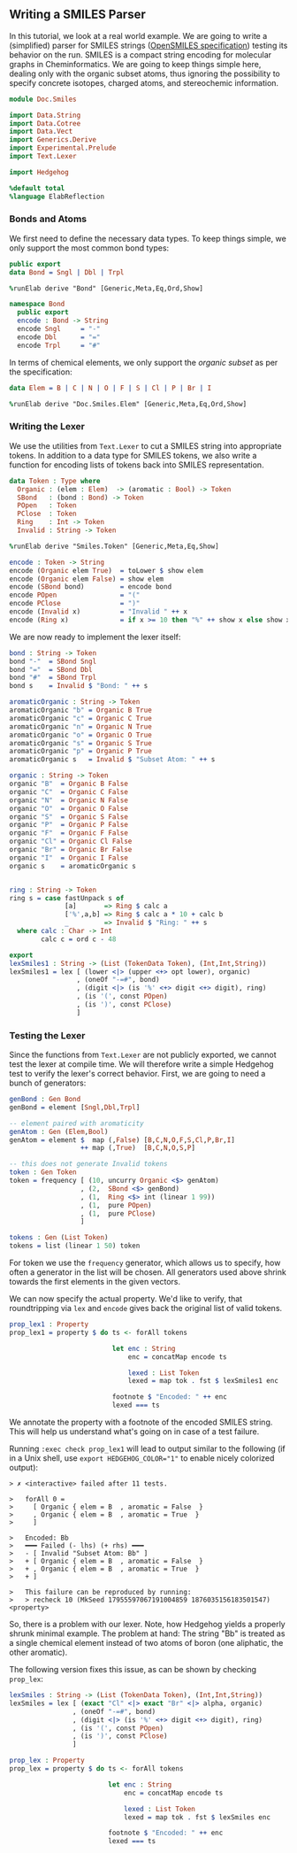 ## Writing a SMILES Parser

In this tutorial, we look at a real world example.
We are going to write a (simplified) parser for SMILES strings
([OpenSMILES specification](http://opensmiles.org/opensmiles.html))
testing its behavior on the run. SMILES is a compact string encoding
for molecular graphs in Cheminformatics. We are going to keep things
simple here, dealing only with the organic subset atoms, thus ignoring
the possibility to specify concrete isotopes, charged atoms,
and stereochemic information.

```idris
module Doc.Smiles

import Data.String
import Data.Cotree
import Data.Vect
import Generics.Derive
import Experimental.Prelude
import Text.Lexer

import Hedgehog

%default total
%language ElabReflection
```

### Bonds and Atoms

We first need to define the necessary data types.
To keep things simple, we only support the most common
bond types:

```idris
public export
data Bond = Sngl | Dbl | Trpl

%runElab derive "Bond" [Generic,Meta,Eq,Ord,Show]

namespace Bond
  public export
  encode : Bond -> String
  encode Sngl     = "-"
  encode Dbl      = "="
  encode Trpl     = "#"
```

In terms of chemical elements, we only support the *organic subset*
as per the specification:


```idris
data Elem = B | C | N | O | F | S | Cl | P | Br | I

%runElab derive "Doc.Smiles.Elem" [Generic,Meta,Eq,Ord,Show]
```

### Writing the Lexer

We use the utilities from `Text.Lexer` to cut a SMILES string into
appropriate tokens. In addition to a data type for SMILES tokens,
we also write a function for encoding lists of tokens back into
SMILES representation.

```idris
data Token : Type where
  Organic : (elem : Elem)  -> (aromatic : Bool) -> Token
  SBond   : (bond : Bond) -> Token
  POpen   : Token
  PClose  : Token
  Ring    : Int -> Token
  Invalid : String -> Token

%runElab derive "Smiles.Token" [Generic,Meta,Eq,Show]

encode : Token -> String
encode (Organic elem True)  = toLower $ show elem
encode (Organic elem False) = show elem
encode (SBond bond)         = encode bond
encode POpen                = "("
encode PClose               = ")"
encode (Invalid x)          = "Invalid " ++ x
encode (Ring x)             = if x >= 10 then "%" ++ show x else show x
```

We are now ready to implement the lexer itself:

```idris
bond : String -> Token
bond "-"  = SBond Sngl
bond "="  = SBond Dbl
bond "#"  = SBond Trpl
bond s    = Invalid $ "Bond: " ++ s

aromaticOrganic : String -> Token
aromaticOrganic "b" = Organic B True
aromaticOrganic "c" = Organic C True
aromaticOrganic "n" = Organic N True
aromaticOrganic "o" = Organic O True
aromaticOrganic "s" = Organic S True
aromaticOrganic "p" = Organic P True
aromaticOrganic s   = Invalid $ "Subset Atom: " ++ s

organic : String -> Token
organic "B"  = Organic B False
organic "C"  = Organic C False
organic "N"  = Organic N False
organic "O"  = Organic O False
organic "S"  = Organic S False
organic "P"  = Organic P False
organic "F"  = Organic F False
organic "Cl" = Organic Cl False
organic "Br" = Organic Br False
organic "I"  = Organic I False
organic s    = aromaticOrganic s


ring : String -> Token
ring s = case fastUnpack s of
              [a]       => Ring $ calc a
              ['%',a,b] => Ring $ calc a * 10 + calc b
              _         => Invalid $ "Ring: " ++ s
  where calc : Char -> Int
        calc c = ord c - 48

export
lexSmiles1 : String -> (List (TokenData Token), (Int,Int,String))
lexSmiles1 = lex [ (lower <|> (upper <+> opt lower), organic)
                 , (oneOf "-=#", bond)
                 , (digit <|> (is '%' <+> digit <+> digit), ring)
                 , (is '(', const POpen)
                 , (is ')', const PClose)
                 ]
```

### Testing the Lexer

Since the functions from `Text.Lexer` are not publicly exported,
we cannot test the lexer at compile time. We will therefore
write a simple Hedgehog test to verify the lexer's correct behavior.
First, we are going to need a bunch of generators:

```idris
genBond : Gen Bond
genBond = element [Sngl,Dbl,Trpl]

-- element paired with aromaticity
genAtom : Gen (Elem,Bool)
genAtom = element $  map (,False) [B,C,N,O,F,S,Cl,P,Br,I]
                  ++ map (,True)  [B,C,N,O,S,P]

-- this does not generate Invalid tokens
token : Gen Token
token = frequency [ (10, uncurry Organic <$> genAtom)
                  , (2,  SBond <$> genBond)
                  , (1,  Ring <$> int (linear 1 99))
                  , (1,  pure POpen)
                  , (1,  pure PClose)
                  ]

tokens : Gen (List Token)
tokens = list (linear 1 50) token
```

For token we use the `frequency` generator, which
allows us to specify, how often a generator in the list will be
chosen. All generators used above shrink towards the first elements
in the given vectors.

We can now specify the actual property. We'd like to verify, that
roundtripping via `lex` and `encode` gives back the original
list of valid tokens.

```idris
prop_lex1 : Property
prop_lex1 = property $ do ts <- forAll tokens

                          let enc : String
                              enc = concatMap encode ts

                              lexed : List Token
                              lexed = map tok . fst $ lexSmiles1 enc

                          footnote $ "Encoded: " ++ enc
                          lexed === ts
```

We annotate the property with a footnote of the encoded
SMILES string. This will help us understand what's going on
in case of a test failure.

Running `:exec check prop_lex1` will lead to output similar
to the following (if in a Unix shell, use `export HEDGEHOG_COLOR="1"` to
enable nicely colorized output):

```
> ✗ <interactive> failed after 11 tests.

>   forAll 0 =
>     [ Organic { elem = B  , aromatic = False  }
>     , Organic { elem = B  , aromatic = True  }
>     ]

>   Encoded: Bb
>   ━━━ Failed (- lhs) (+ rhs) ━━━
>   - [ Invalid "Subset Atom: Bb" ]
>   + [ Organic { elem = B  , aromatic = False  }
>   + , Organic { elem = B  , aromatic = True  }
>   + ]

>   This failure can be reproduced by running:
>   > recheck 10 (MkSeed 17955597067191004859 1876035156183501547) <property>
```

So, there is a problem with our lexer. Note, how Hedgehog yields a properly
shrunk minimal example. The problem at hand: The string "Bb" is
treated as a single chemical element instead of two atoms of boron
(one aliphatic, the other aromatic).

The following version fixes this issue, as can be shown by
checking `prop_lex`:

```idris
lexSmiles : String -> (List (TokenData Token), (Int,Int,String))
lexSmiles = lex [ (exact "Cl" <|> exact "Br" <|> alpha, organic)
                , (oneOf "-=#", bond)
                , (digit <|> (is '%' <+> digit <+> digit), ring)
                , (is '(', const POpen)
                , (is ')', const PClose)
                ]

prop_lex : Property
prop_lex = property $ do ts <- forAll tokens

                         let enc : String
                             enc = concatMap encode ts

                             lexed : List Token
                             lexed = map tok . fst $ lexSmiles enc

                         footnote $ "Encoded: " ++ enc
                         lexed === ts
```
